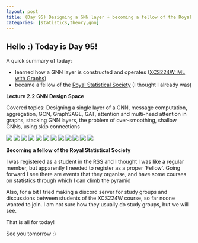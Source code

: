 ```yaml
---
layout: post
title: (Day 95) Designing a GNN layer + becoming a fellow of the Royal Statistical Society
categories: [statistics,theory,gnn]
---
```


## Hello :) Today is Day 95!
A quick summary of today:
* learned how a GNN layer is constructed and operates ([XCS224W: ML with Graphs](https://online.stanford.edu/courses/xcs224w-machine-learning-graphs))
* became a fellow of the [Royal Statistical Society](https://rss.org.uk/) (I thought I already was)

**Lecture 2.2 GNN Design Space**

Covered topics: Designing a single layer of a GNN, message computation, aggregation, GCN, GraphSAGE, GAT, attention and multi-head attention in graphs, stacking GNN layers, the problem of over-smoothing, shallow GNNs, using skip connections

![](https://blogger.googleusercontent.com/img/a/AVvXsEi1zcuhtFuFdxL6vbsA0MjdATlBNvYDFGfErdSEu9uR7RB0WjApMNlgc-Kp4KBw27IL_963HU3VYYhg_-W0JtkPuwsASi2UTqwGcX4bUv-Vy5v0oxBllbKpPRUtb9tJ4JSWB6_GrAZmAh28Ur954-l9whJQMkNYxHDfJEcbDBOADVGIAVcO1cA_x94qiA2S)
![](https://blogger.googleusercontent.com/img/a/AVvXsEibSJTyb6uVYU44Klr0GRxkzl7cBN3vth8n0CpKzceEtqzTaM_0ujKZgCKo23l4S4naM4XFJMG9tshk0zEl60pT3apQhju1gumsWKs068bwOki1oQIXnmrwLylZ71KqCrmC_N4WPkLDrwH2MRWr_ro5QI1-1x3DRb01lUHYaXrmD9ZqiJ1xNcJlE3FhrSPU)
![](https://blogger.googleusercontent.com/img/a/AVvXsEiEm1DGx2Ff9rdr0hVX_fPRCvLpDzUosb0IUcCpo73ZHkrMyNdPFOtWDc_nRh6jfVWAPSGg3bptzTvlf7yfAbLK26wjJJZse9rcBHauuGQydGH-dEmlhDRyJAoPZTerzSQ2BiCK4rcpOTHpN_2i1RusuaABL3JXDFCjgj-ltBbsLPZYvY70RWRpbeDW8g8O)
![](https://blogger.googleusercontent.com/img/a/AVvXsEhYiHABOt8_Ne1S2P3RyxH7kByHRm1JPGfiMLiDWbNhszHorBkZGYn_xCdEXZndNcpy7hXqZc_XnBSlDllyvUs6jM-UioGWd10V4qfxB8eAko2KuxxqgQf1bJH7fqdxYr5F4aVudVu_pG7i31iftLYhJ192JbJFGLOz6AYf4SPgurpuie76dGxC1ou1twW1)
![](https://blogger.googleusercontent.com/img/a/AVvXsEixSLNTVqVJWBA3gXbnw653AqwhBFxXLcexmr19U6Uk1Y4F1d-x3Fg9d1IEcEVrmmvYKN9Me1LMraI8jF7K_lMP6Zg1phgQrouE_TLMorbheoX_RrkTt06aoP9ZhJkWFLpaxd-c27VRtGe7JniKHekQKqvCVwegXpzebEE9C3WwqGOKUrNQjkOvFW_gGTsI)
![](https://blogger.googleusercontent.com/img/a/AVvXsEjrK8yZtjGXdfqXrp4x3nnE_wnjudfglyxBLWoGcq0cmif1uRoFDQowEa2o5zW3tT5Dt_jJk4IB2be0bf_D7UZdxJPLLOP9vDnTDMt0XRGqZkl4NhJSqh0uq_xNViKcvYhUf3dsaLvT4bpouRVhepOJbr6U5XO0tLWUu1XuT3LQJhl6e3coSZogGnRb1aid)
![](https://blogger.googleusercontent.com/img/a/AVvXsEiB5izLrBLku9fSqrFlemPbzcxYS1HRXoty__PJGu7MGdPme3E-6pRhyop82ivZ291blKmEsVQisJmsj6u_WtbhovTEpZ8VbbLSoIbAgGLi3t1o2xLaNwTZcc32PmZS5-15_8dMPl8wWVlrf6hpf0Tmzfcx2lDxJdupHmtxzWSRWgPsO6JIjV5i1hs8P23f)
![](https://blogger.googleusercontent.com/img/a/AVvXsEgFCnCHL7ZIyB0RZN9pFsSqDcIccWj4kNNuk-tPrXwf8SGFkKF06tJ6NgbnKv0qWlkk_ldILfcuheOUdREkhAKIEB5iBXnH5bh59BI8yvdmvfw5Nz10lBg6TsTSjWdT75XySvkFauIaC_N0fvKJKkpE96rdn1oJA6CbmcrogWTCIxN3VT7zJQ4mz-vvgakI)
![](https://blogger.googleusercontent.com/img/a/AVvXsEgXJTvVIWsPli_tvDqaXRbbDVZbKbp76Ta-QKVoBFR8aQ7ENa3vNI7k6Jeg7VKMQFwqFR-djyNACpiuhiZ9h3lfO83mSxXqMw2SO6-yD2RMhOxNGZ8xe-nk3IYfT1-qPY56IfhoQnD1yLnwgxM4M8QuHzBu45Grbf80nEJYJTm0h-6TYJC5DYTGMfOLVwEv)
![](https://blogger.googleusercontent.com/img/a/AVvXsEjYb4VT1izY4GqAG1xGhHxrGy11nB0-qWAuwnDEH9n3MBtYwh4byXVmLJmbeQU8shL4cyvd6KKhKlOTPiPOn0pD-Cm1qMTROwLmNBdhV4YilHmMoGiqwWClHaKdpR6GRIHzZ7UZ2gNT66muChXLYMMjwrHEMlFPSRleiaz-8D6RlvIoWjI4LWhYjVq3QEH2)
![](https://blogger.googleusercontent.com/img/a/AVvXsEh6EDoDpeZADwQpK3JVps3gSiNLVvfgZvSxjZ1M4YNIR05A_K6yI3Jl9dStEF-ilztR1dkYQ-NgG-aZxj9Kc3ph4-5Gnkaczb5HC5i-Rh8NwdIeCo4b7q3Fd_1OXg9iu_cHOpUNfSEgDF_kt1LEYbS015nd9Ei0iJHaXirFXEMv6YHnIXJQRnhn0jCNkwor)
![](https://blogger.googleusercontent.com/img/a/AVvXsEgjECRPHdaXSpCgaLPvgNd5SStR8huKq0cja5BR2EG5ElITxsMh4EKQkTrsKwpFCRjiFrQ15rQ5eTKnPUPfDShuftvooqLJyP9xYHeZVI8BfFixgWzDSeHQ_vQFM3nxRCh5EcS_qy2tykljKdIw8n53LZh1Vj9wmkirNEmhwIvJIc3abOYj83gOLo89mjtQ)

**Becoming a fellow of the Royal Statistical Society**

I was registered as a student in the RSS and I thought I was like a regular member, but apparently I needed to register as a proper 'Fellow'. Going forward I see there are events that they organise, and have some courses on statistics through which I can climb the pyramid

Also, for a bit I tried making a discord server for study groups and discussions between students of the XCS224W course, so far noone wanted to join. I am not sure how they usually do study groups, but we will see.




That is all for today!

See you tomorrow :)
